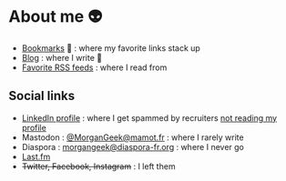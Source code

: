 # About me :alien:
- [Bookmarks](https://github.com/MorganGeek/bookmarks/blob/master/README.md) :bookmark: : where my favorite links stack up
- [Blog](https://blog.morgangeek.be/) : where I write :brain:
- [Favorite RSS feeds](https://subworthy.com/@morgangeek) : where I read from

## Social links
- [LinkedIn profile](https://www.linkedin.com/in/morganwattiez/) : where I get spammed by recruiters [not reading my profile](https://morgangeek.be/blog/what-bugs-me-with-tech-recruiters/)
- Mastodon : [@MorganGeek@mamot.fr](https://mamot.fr/@MorganGeek) : where I rarely write
- Diaspora : morgangeek@diaspora-fr.org : where I never go
- [Last.fm](https://www.last.fm/fr/user/MorganGeek)
- ~~Twitter, Facebook, Instagram~~ : I left them
